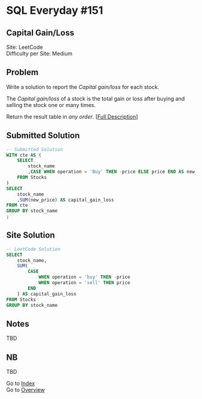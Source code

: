 # SQL Everyday \#151

## Capital Gain/Loss

Site: LeetCode\
Difficulty per Site: Medium

## Problem

Write a solution to report the *Capital gain/loss* for each stock.

The *Capital gain/loss* of a stock is the total gain or loss after buying and selling the stock one or many times.

Return the result table in *any order*. [[Full Description](https://leetcode.com/problems/capital-gainloss/description/)]

## Submitted Solution

```sql
-- Submitted Solution
WITH cte AS (
    SELECT
        stock_name
        ,CASE WHEN operation = 'Buy' THEN -price ELSE price END AS new_price
    FROM Stocks
)
SELECT
    stock_name
    ,SUM(new_price) AS capital_gain_loss
FROM cte
GROUP BY stock_name
;
```

## Site Solution

```sql
-- LeetCode Solution 
SELECT 
    stock_name,
    SUM(
        CASE 
            WHEN operation = 'buy' THEN -price
            WHEN operation = 'sell' THEN price
        END
    ) AS capital_gain_loss
FROM Stocks
GROUP BY stock_name
```

## Notes

TBD

## NB

TBD

Go to [Index](../?tab=readme-ov-file#index)\
Go to [Overview](../?tab=readme-ov-file)
